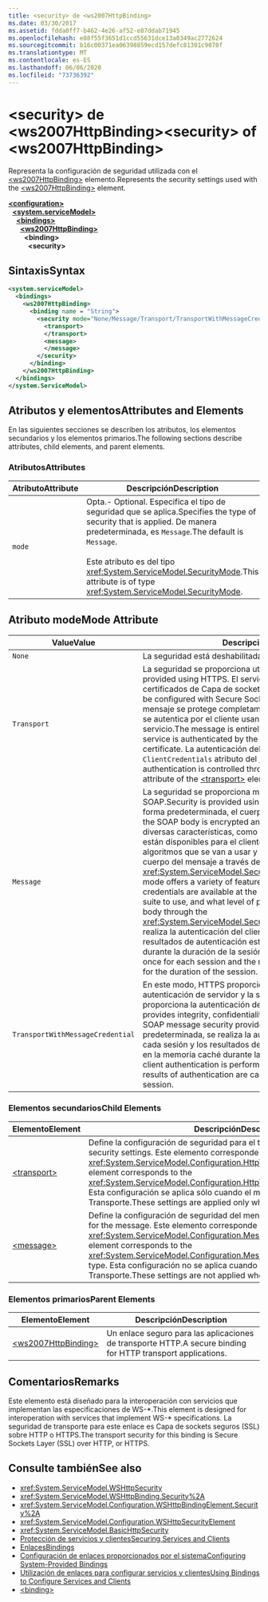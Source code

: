 ```yaml
---
title: <security> de <ws2007HttpBinding>
ms.date: 03/30/2017
ms.assetid: fdda0ff7-b462-4e26-af52-e87ddab71945
ms.openlocfilehash: e88f55f3651d1ccd55631dce13a0349ac2772624
ms.sourcegitcommit: b16c00371ea06398859ecd157defc81301c9070f
ms.translationtype: MT
ms.contentlocale: es-ES
ms.lasthandoff: 06/06/2020
ms.locfileid: "73736392"
---
```

# <a name="security-of-ws2007httpbinding"></a><span data-ttu-id="02134-102">\<security> de \<ws2007HttpBinding></span><span class="sxs-lookup"><span data-stu-id="02134-102">\<security> of \<ws2007HttpBinding></span></span>
<span data-ttu-id="02134-103">Representa la configuración de seguridad utilizada con el [\<ws2007HttpBinding>](ws2007httpbinding.md) elemento.</span><span class="sxs-lookup"><span data-stu-id="02134-103">Represents the security settings used with the [\<ws2007HttpBinding>](ws2007httpbinding.md) element.</span></span>  
  
[**\<configuration>**](../configuration-element.md)\
&nbsp;&nbsp;[**\<system.serviceModel>**](system-servicemodel.md)\
&nbsp;&nbsp;&nbsp;&nbsp;[**\<bindings>**](bindings.md)\
&nbsp;&nbsp;&nbsp;&nbsp;&nbsp;&nbsp;[**\<ws2007HttpBinding>**](ws2007httpbinding.md)\
&nbsp;&nbsp;&nbsp;&nbsp;&nbsp;&nbsp;&nbsp;&nbsp;**\<binding>**\
&nbsp;&nbsp;&nbsp;&nbsp;&nbsp;&nbsp;&nbsp;&nbsp;&nbsp;&nbsp;**\<security>**  
  
## <a name="syntax"></a><span data-ttu-id="02134-104">Sintaxis</span><span class="sxs-lookup"><span data-stu-id="02134-104">Syntax</span></span>  
  
```xml  
<system.serviceModel>
  <bindings>
    <ws2007HttpBinding>
      <binding name = "String">
        <security mode="None/Message/Transport/TransportWithMessageCredential">
          <transport>
          </transport>
          <message>
          </message>
        </security>
      </binding>
    </ws2007HttpBinding>
  </bindings>
</system.ServiceModel>
```  
  
## <a name="attributes-and-elements"></a><span data-ttu-id="02134-105">Atributos y elementos</span><span class="sxs-lookup"><span data-stu-id="02134-105">Attributes and Elements</span></span>  
 <span data-ttu-id="02134-106">En las siguientes secciones se describen los atributos, los elementos secundarios y los elementos primarios.</span><span class="sxs-lookup"><span data-stu-id="02134-106">The following sections describe attributes, child elements, and parent elements.</span></span>  
  
### <a name="attributes"></a><span data-ttu-id="02134-107">Atributos</span><span class="sxs-lookup"><span data-stu-id="02134-107">Attributes</span></span>  
  
|<span data-ttu-id="02134-108">Atributo</span><span class="sxs-lookup"><span data-stu-id="02134-108">Attribute</span></span>|<span data-ttu-id="02134-109">Descripción</span><span class="sxs-lookup"><span data-stu-id="02134-109">Description</span></span>|  
|---------------|-----------------|  
|`mode`|<span data-ttu-id="02134-110">Opta.</span><span class="sxs-lookup"><span data-stu-id="02134-110">-   Optional.</span></span> <span data-ttu-id="02134-111">Especifica el tipo de seguridad que se aplica.</span><span class="sxs-lookup"><span data-stu-id="02134-111">Specifies the type of security that is applied.</span></span> <span data-ttu-id="02134-112">De manera predeterminada, es `Message`.</span><span class="sxs-lookup"><span data-stu-id="02134-112">The default is `Message`.</span></span><br /><br /> <span data-ttu-id="02134-113">Este atributo es del tipo <xref:System.ServiceModel.SecurityMode>.</span><span class="sxs-lookup"><span data-stu-id="02134-113">This attribute is of type <xref:System.ServiceModel.SecurityMode>.</span></span>|  
  
## <a name="mode-attribute"></a><span data-ttu-id="02134-114">Atributo mode</span><span class="sxs-lookup"><span data-stu-id="02134-114">Mode Attribute</span></span>  
  
|<span data-ttu-id="02134-115">Value</span><span class="sxs-lookup"><span data-stu-id="02134-115">Value</span></span>|<span data-ttu-id="02134-116">Descripción</span><span class="sxs-lookup"><span data-stu-id="02134-116">Description</span></span>|  
|-----------|-----------------|  
|`None`|<span data-ttu-id="02134-117">La seguridad está deshabilitada.</span><span class="sxs-lookup"><span data-stu-id="02134-117">Security is disabled.</span></span>|  
|`Transport`|<span data-ttu-id="02134-118">La seguridad se proporciona utilizando HTTPS.</span><span class="sxs-lookup"><span data-stu-id="02134-118">Security is provided using HTTPS.</span></span> <span data-ttu-id="02134-119">El servicio se debe configurar con certificados de Capa de sockets seguros (SSL).</span><span class="sxs-lookup"><span data-stu-id="02134-119">The service must be configured with Secure Sockets Layer (SSL) certificates.</span></span> <span data-ttu-id="02134-120">El mensaje se protege completamente utilizando HTTPS y el servicio se autentica por el cliente usando el certificado SSL del servicio.</span><span class="sxs-lookup"><span data-stu-id="02134-120">The message is entirely secured using HTTPS and the service is authenticated by the client using the service’s SSL certificate.</span></span> <span data-ttu-id="02134-121">La autenticación del cliente se controla a través del `ClientCredentials` atributo del [\<transport>](transport-of-ws2007httpbinding.md) elemento.</span><span class="sxs-lookup"><span data-stu-id="02134-121">The client authentication is controlled through the `ClientCredentials` attribute of the [\<transport>](transport-of-ws2007httpbinding.md) element.</span></span>|  
|`Message`|<span data-ttu-id="02134-122">La seguridad se proporciona mediante la seguridad del mensaje SOAP.</span><span class="sxs-lookup"><span data-stu-id="02134-122">Security is provided using SOAP message security.</span></span> <span data-ttu-id="02134-123">De forma predeterminada, el cuerpo SOAP se cifra y firma.</span><span class="sxs-lookup"><span data-stu-id="02134-123">By default, the SOAP body is encrypted and signed.</span></span> <span data-ttu-id="02134-124">Este modo ofrece diversas características, como si las credenciales del servicio están disponibles para el cliente fuera de la banda, el conjunto de algoritmos que se van a usar y qué nivel de protección se aplica al cuerpo del mensaje a través de <xref:System.ServiceModel.Security.SecurityMessageProperty>.</span><span class="sxs-lookup"><span data-stu-id="02134-124">This mode offers a variety of features, such as whether the service credentials are available at the client out of band, the algorithm suite to use, and what level of protection to apply to the message body through the <xref:System.ServiceModel.Security.SecurityMessageProperty>.</span></span> <span data-ttu-id="02134-125">Se realiza la autenticación del cliente una vez por cada sesión y los resultados de autenticación están almacenados en memoria caché durante la duración de la sesión.</span><span class="sxs-lookup"><span data-stu-id="02134-125">Client authentication is performed once for each session and the results of authentication are cached for the duration of the session.</span></span>|  
|`TransportWithMessageCredential`|<span data-ttu-id="02134-126">En este modo, HTTPS proporciona integridad, confidencialidad y autenticación de servidor y la seguridad del mensaje SOAP proporciona la autenticación del cliente.</span><span class="sxs-lookup"><span data-stu-id="02134-126">In this mode, HTTPS provides integrity, confidentiality, and server authentication, and SOAP message security provides client authentication.</span></span> <span data-ttu-id="02134-127">De manera predeterminada, se realiza la autenticación del cliente una vez por cada sesión y los resultados de autenticación están almacenados en la memoria caché durante la duración de la sesión.</span><span class="sxs-lookup"><span data-stu-id="02134-127">By default, client authentication is performed once for each session and the results of authentication are cached for the duration of the session.</span></span>|  
  
### <a name="child-elements"></a><span data-ttu-id="02134-128">Elementos secundarios</span><span class="sxs-lookup"><span data-stu-id="02134-128">Child Elements</span></span>  
  
|<span data-ttu-id="02134-129">Elemento</span><span class="sxs-lookup"><span data-stu-id="02134-129">Element</span></span>|<span data-ttu-id="02134-130">Descripción</span><span class="sxs-lookup"><span data-stu-id="02134-130">Description</span></span>|  
|-------------|-----------------|  
|[\<transport>](transport-of-ws2007httpbinding.md)|<span data-ttu-id="02134-131">Define la configuración de seguridad para el transporte.</span><span class="sxs-lookup"><span data-stu-id="02134-131">Defines the transport security settings.</span></span> <span data-ttu-id="02134-132">Este elemento corresponde al tipo <xref:System.ServiceModel.Configuration.HttpTransportSecurityElement>.</span><span class="sxs-lookup"><span data-stu-id="02134-132">This element corresponds to the <xref:System.ServiceModel.Configuration.HttpTransportSecurityElement> type.</span></span> <span data-ttu-id="02134-133">Esta configuración se aplica sólo cuando el modo se establece en Transporte.</span><span class="sxs-lookup"><span data-stu-id="02134-133">These settings are applied only when the mode is set to Transport.</span></span>|  
|[\<message>](message-of-ws2007httpbinding.md)|<span data-ttu-id="02134-134">Define la configuración de seguridad del mensaje.</span><span class="sxs-lookup"><span data-stu-id="02134-134">Defines the security settings for the message.</span></span> <span data-ttu-id="02134-135">Este elemento corresponde al tipo <xref:System.ServiceModel.Configuration.MessageSecurityOverHttpElement>.</span><span class="sxs-lookup"><span data-stu-id="02134-135">This element corresponds to the <xref:System.ServiceModel.Configuration.MessageSecurityOverHttpElement> type.</span></span> <span data-ttu-id="02134-136">Esta configuración no se aplica cuando el modo se establece en Transporte.</span><span class="sxs-lookup"><span data-stu-id="02134-136">These settings are not applied when the mode is set to Transport.</span></span>|  
  
### <a name="parent-elements"></a><span data-ttu-id="02134-137">Elementos primarios</span><span class="sxs-lookup"><span data-stu-id="02134-137">Parent Elements</span></span>  
  
|<span data-ttu-id="02134-138">Elemento</span><span class="sxs-lookup"><span data-stu-id="02134-138">Element</span></span>|<span data-ttu-id="02134-139">Descripción</span><span class="sxs-lookup"><span data-stu-id="02134-139">Description</span></span>|  
|-------------|-----------------|  
|[\<ws2007HttpBinding>](ws2007httpbinding.md)|<span data-ttu-id="02134-140">Un enlace seguro para las aplicaciones de transporte HTTP.</span><span class="sxs-lookup"><span data-stu-id="02134-140">A secure binding for HTTP transport applications.</span></span>|  
  
## <a name="remarks"></a><span data-ttu-id="02134-141">Comentarios</span><span class="sxs-lookup"><span data-stu-id="02134-141">Remarks</span></span>  
 <span data-ttu-id="02134-142">Este elemento está diseñado para la interoperación con servicios que implementan las especificaciones de WS-\*.</span><span class="sxs-lookup"><span data-stu-id="02134-142">This element is designed for interoperation with services that implement WS-\* specifications.</span></span> <span data-ttu-id="02134-143">La seguridad de transporte para este enlace es Capa de sockets seguros (SSL) sobre HTTP o HTTPS.</span><span class="sxs-lookup"><span data-stu-id="02134-143">The transport security for this binding is Secure Sockets Layer (SSL) over HTTP, or HTTPS.</span></span>  
  
## <a name="see-also"></a><span data-ttu-id="02134-144">Consulte también</span><span class="sxs-lookup"><span data-stu-id="02134-144">See also</span></span>

- <xref:System.ServiceModel.WSHttpSecurity>
- <xref:System.ServiceModel.WSHttpBinding.Security%2A>
- <xref:System.ServiceModel.Configuration.WSHttpBindingElement.Security%2A>
- <xref:System.ServiceModel.Configuration.WSHttpSecurityElement>
- <xref:System.ServiceModel.BasicHttpSecurity>
- [<span data-ttu-id="02134-145">Protección de servicios y clientes</span><span class="sxs-lookup"><span data-stu-id="02134-145">Securing Services and Clients</span></span>](../../../wcf/feature-details/securing-services-and-clients.md)
- [<span data-ttu-id="02134-146">Enlaces</span><span class="sxs-lookup"><span data-stu-id="02134-146">Bindings</span></span>](../../../wcf/bindings.md)
- [<span data-ttu-id="02134-147">Configuración de enlaces proporcionados por el sistema</span><span class="sxs-lookup"><span data-stu-id="02134-147">Configuring System-Provided Bindings</span></span>](../../../wcf/feature-details/configuring-system-provided-bindings.md)
- [<span data-ttu-id="02134-148">Utilización de enlaces para configurar servicios y clientes</span><span class="sxs-lookup"><span data-stu-id="02134-148">Using Bindings to Configure Services and Clients</span></span>](../../../wcf/using-bindings-to-configure-services-and-clients.md)
- [\<binding>](bindings.md)
